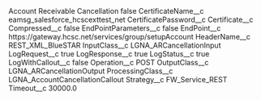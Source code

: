 <?xml version="1.0" encoding="UTF-8"?>
<CustomMetadata xmlns="http://soap.sforce.com/2006/04/metadata" xmlns:xsi="http://www.w3.org/2001/XMLSchema-instance" xmlns:xsd="http://www.w3.org/2001/XMLSchema">
    <label>Account Receivable Cancellation</label>
    <protected>false</protected>
    <values>
        <field>CertificateName__c</field>
        <value xsi:type="xsd:string">eamsg_salesforce_hcscexttest_net</value>
    </values>
    <values>
        <field>CertificatePassword__c</field>
        <value xsi:nil="true"/>
    </values>
    <values>
        <field>Certificate__c</field>
        <value xsi:nil="true"/>
    </values>
    <values>
        <field>Compressed__c</field>
        <value xsi:type="xsd:boolean">false</value>
    </values>
    <values>
        <field>EndPointParameters__c</field>
        <value xsi:type="xsd:boolean">false</value>
    </values>
    <values>
        <field>EndPoint__c</field>
        <value xsi:type="xsd:string">https://gateway.hcsc.net/services/group/setupAccount</value>
    </values>
    <values>
        <field>HeaderName__c</field>
        <value xsi:type="xsd:string">REST_XML_BlueSTAR</value>
    </values>
    <values>
        <field>InputClass__c</field>
        <value xsi:type="xsd:string">LGNA_ARCancellationInput</value>
    </values>
    <values>
        <field>LogRequest__c</field>
        <value xsi:type="xsd:boolean">true</value>
    </values>
    <values>
        <field>LogResponse__c</field>
        <value xsi:type="xsd:boolean">true</value>
    </values>
    <values>
        <field>LogStatus__c</field>
        <value xsi:type="xsd:boolean">true</value>
    </values>
    <values>
        <field>LogWithCallout__c</field>
        <value xsi:type="xsd:boolean">false</value>
    </values>
    <values>
        <field>Operation__c</field>
        <value xsi:type="xsd:string">POST</value>
    </values>
    <values>
        <field>OutputClass__c</field>
        <value xsi:type="xsd:string">LGNA_ARCancellationOutput</value>
    </values>
    <values>
        <field>ProcessingClass__c</field>
        <value xsi:type="xsd:string">LGNA_AccountCancellationCallout</value>
    </values>
    <values>
        <field>Strategy__c</field>
        <value xsi:type="xsd:string">FW_Service_REST</value>
    </values>
    <values>
        <field>Timeout__c</field>
        <value xsi:type="xsd:double">30000.0</value>
    </values>
</CustomMetadata>
